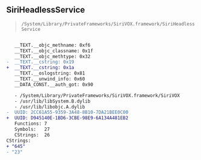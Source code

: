 ## SiriHeadlessService

> `/System/Library/PrivateFrameworks/SiriVOX.framework/SiriHeadlessService`

```diff

   __TEXT.__objc_methname: 0xf6
   __TEXT.__objc_classname: 0x1f
   __TEXT.__objc_methtype: 0x32
-  __TEXT.__cstring: 0x19
+  __TEXT.__cstring: 0x1a
   __TEXT.__oslogstring: 0x81
   __TEXT.__unwind_info: 0x60
   __DATA_CONST.__auth_got: 0x90

   - /System/Library/PrivateFrameworks/SiriVOX.framework/SiriVOX
   - /usr/lib/libSystem.B.dylib
   - /usr/lib/libobjc.A.dylib
-  UUID: 2CC61A55-9359-3A48-8B10-7DA21BEE0C00
+  UUID: D945140E-1BD6-3CBE-98E9-6A134A481EB2
   Functions: 7
   Symbols:   27
   CStrings:  26
CStrings:
+ "645"
- "23"

```
